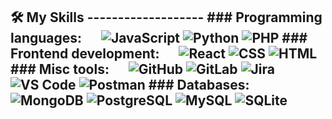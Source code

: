 ## 🛠️ My Skills ------------------- ### Programming languages: &emsp; ![JavaScript](https://img.shields.io/badge/-JavaScript-000?&logo=JavaScript) ![Python](https://img.shields.io/badge/-Python-000?&logo=Python) ![PHP](https://img.shields.io/badge/-PHP-000?&logo=PHP) ### Frontend development: &emsp; ![React](https://img.shields.io/badge/-React-000?&logo=React) ![CSS](https://img.shields.io/badge/-CSS-000?&logo=CSS3) ![HTML](https://img.shields.io/badge/-HTML-000?&logo=HTML5) ### Misc tools: &emsp; ![GitHub](https://img.shields.io/badge/-GitHub-000?&logo=GitHub) ![GitLab](https://img.shields.io/badge/-GitLab-000?&logo=GitLab) ![Jira](https://img.shields.io/badge/-Jira-000?&logo=Jira) ![VS Code](https://img.shields.io/badge/-VS%20Code-000?&logo=Visual-Studio-Code) ![Postman](https://img.shields.io/badge/-Postman-000?&logo=Postman) ### Databases: &emsp; ![MongoDB](https://img.shields.io/badge/-MongoDB-000?&logo=MongoDB) ![PostgreSQL](https://img.shields.io/badge/-PostgreSQL-000?&logo=PostgreSQL) ![MySQL](https://img.shields.io/badge/-MySQL-000?&logo=MySQL) ![SQLite](https://img.shields.io/badge/-SQLite-000?&logo=SQLite)
